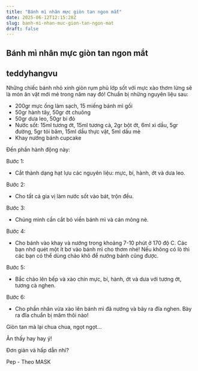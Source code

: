 ```yaml
---
title: "Bánh mì nhân mực giòn tan ngon mắt"
date: 2025-06-12T12:15:28Z
slug: banh-mi-nhan-muc-gion-tan-ngon-mat
draft: false
---
```


## Bánh mì nhân mực giòn tan ngon mắt

## teddyhangvu

Những chiếc bánh nhỏ xinh giòn rụm phủ lớp sốt với mực xào thơm lừng sẽ là món ăn vặt mới mẻ trong năm nay đó!
Chuẩn bị những nguyên liệu sau:

- 200gr mực ống làm sạch, 15 miếng bánh mì gối
- 50gr hành tây, 50gr ớt chuông
- 50gr dưa leo, 50gr bí đỏ
- Nước sốt: 15ml tương ớt, 15ml tương cà, 2gr bột ớt, 6ml xì dầu, 5gr đường, 5gr tỏi băm, 15ml dầu thực vật, 5ml dầu mè
- Khay nướng bánh cupcake
 
 
Đến phần hành động này: 





Bước 1:
- Cắt thành dạng hạt lựu các nguyên liệu: mực, bí, hành, ớt và dưa leo.




Bước 2:
- Cho tất cả gia vị làm nước sốt vào bát, trộn đều.




Bước 3:
-  Chúng mình cần cắt bỏ viền bánh mì và cán mỏng nè.




Bước 4:
- Cho bánh vào khay và nướng trong khoảng 7-10 phút ở 170 độ C. Các bạn nhớ quét một ít bơ vào bánh mì cho thơm nhé!
Nếu không có lò thì các bạn có thể dùng chảo khô để nướng bánh cũng được.




Bước 5:
- Bắc chảo lên bếp và xào chín mực, bí, hành, ớt và dưa với tương ớt, tương cà nghen.




Bước 6:
- Cho phần nhân vừa xào lên bánh mì đã nướng và bày ra đĩa nghen.
Bày ra đĩa chuẩn bị măm thôi nào!


Giòn tan mà lại chua chua, ngọt ngọt...


Ăn thấy hay hay ý!



Đơn giản và hấp dẫn nhỉ?

Pep - Theo MASK